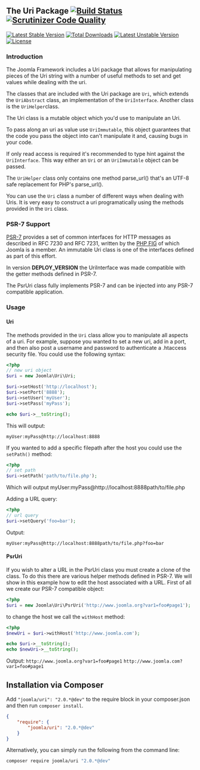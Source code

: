 ## The Uri Package [![Build Status](https://travis-ci.org/joomla-framework/uri.png?branch=master)](https://travis-ci.org/joomla-framework/uri) [![Scrutinizer Code Quality](https://scrutinizer-ci.com/g/joomla-framework/uri/badges/quality-score.png?b=master)](https://scrutinizer-ci.com/g/joomla-framework/uri/?branch=master)

[![Latest Stable Version](https://poser.pugx.org/joomla/uri/v/stable)](https://packagist.org/packages/joomla/uri)
[![Total Downloads](https://poser.pugx.org/joomla/uri/downloads)](https://packagist.org/packages/joomla/uri)
[![Latest Unstable Version](https://poser.pugx.org/joomla/uri/v/unstable)](https://packagist.org/packages/joomla/uri)
[![License](https://poser.pugx.org/joomla/uri/license)](https://packagist.org/packages/joomla/uri)

### Introduction

The Joomla Framework includes a Uri package that allows for manipulating pieces of the Uri string with a number of useful methods to set and get values while dealing with the uri.

The classes that are included with the Uri package are `Uri`, which extends the `UriAbstract` class, an implementation of the `UriInterface`. Another class is the `UriHelper`class.

The Uri class is a mutable object which you'd use to manipulate an Uri.

To pass along an uri as value use `UriImmutable`, this object guarantees that the code you pass the object into can't manipulate it and, causing bugs in your code.

If only read access is required it's recommended to type hint against the `UriInterface`. This way either an `Uri` or an `UriImmutable` object can be passed.

The `UriHelper` class only contains one method parse_url() that's an UTF-8 safe replacement for PHP's parse_url().

You can use the `Uri` class a number of different ways when dealing with Uris. It is very easy to construct a uri programatically using the methods provided in the `Uri` class.

### PSR-7 Support

[PSR-7](http://www.github.com/php-fig/http-message) provides a set of common interfaces for HTTP messages as described in RFC 7230 and RFC 7231, written by the [PHP FIG](http://www.php-fig.org/) of which Joomla is a member. An immutable Uri class is one of the interfaces defined as part of this effort.

In version __DEPLOY_VERSION__ the UriInterface was made compatible with the getter methods defined in PSR-7.

The PsrUri class fully implements PSR-7 and can be injected into any PSR-7 compatible application.


### Usage
#### Uri

The methods provided in the `Uri` class allow you to manipulate all aspects of a uri. For example, suppose you wanted to set a new uri, add in a port, and then also post a username and password to authenticate a .htaccess security file. You could use the following syntax:

```php
<?php
// new uri object
$uri = new Joomla\Uri\Uri;

$uri->setHost('http://localhost');
$uri->setPort('8888');
$uri->setUser('myUser');
$uri->setPass('myPass');

echo $uri->__toString();
```
This will output:

`myUser:myPass@http://localhost:8888`

If you wanted to add a specific filepath after the host you could use the `setPath()` method:

```php
<?php
// set path
$uri->setPath('path/to/file.php');
```

Which will output
   myUser:myPass@http://localhost:8888path/to/file.php

Adding a URL query:
```php
<?php
// url query
$uri->setQuery('foo=bar');
```

Output:

`myUser:myPass@http://localhost:8888path/to/file.php?foo=bar`

#### PsrUri
If you wish to alter a URL in the PsrUri class you must create a clone of the class. To do this there are various helper methods defined in PSR-7. We will show in this example how to edit the host associated with a URL. First of all we create our PSR-7 compatible object:

```php
<?php
$uri = new Joomla\Uri\PsrUri('http://www.joomla.org?var1=foo#page1');
```

to change the host we call the ```withHost``` method:

```php
<?php
$newUri = $uri->withHost('http://www.joomla.com');

echo $uri->__toString();
echo $newUri->__toString();
```

Output:
`http://www.joomla.org?var1=foo#page1`
`http://www.joomla.com?var1=foo#page1`

## Installation via Composer

Add `"joomla/uri": "2.0.*@dev"` to the require block in your composer.json and then run `composer install`.

```json
{
	"require": {
		"joomla/uri": "2.0.*@dev"
	}
}
```

Alternatively, you can simply run the following from the command line:

```sh
composer require joomla/uri "2.0.*@dev"
```
